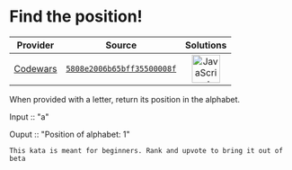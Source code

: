 [_metadata_:generated]: - "true"

# Find the position!

<!-- INFO TABLE BEGIN -->

| Provider                                        | Source                                                                               | Solutions                                                                                                                                                    |
| :---------------------------------------------: | :----------------------------------------------------------------------------------: | :----------------------------------------------------------------------------------------------------------------------------------------------------------: |
| [Codewars](../../../docs/providers/Codewars.md) | [`5808e2006b65bff35500008f`](https://www.codewars.com/kata/5808e2006b65bff35500008f) | [<img src="https://res.cloudinary.com/rascaltwo/image/upload/v1631924076/javascript_ehszr7.svg" alt="JavaScript" title="JavaScript" width="50" />](solve.js) |

<!-- INFO TABLE END -->

When provided with a letter, return its position in the alphabet.

Input :: "a"

Ouput :: "Position of alphabet: 1"

`This kata is meant for beginners. Rank and upvote to bring it out of beta`

